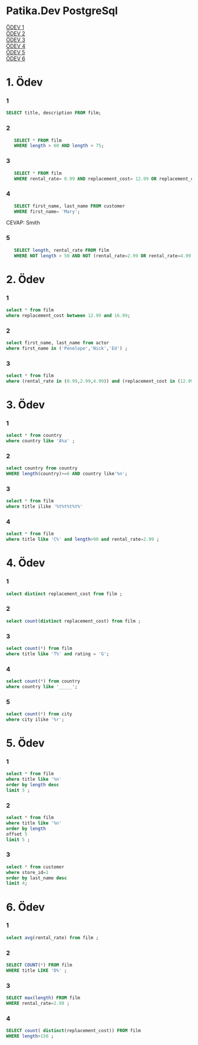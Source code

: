 # Patika.Dev PostgreSql
[ÖDEV 1](https://github.com/civanagi/sqlOdevleri/blob/main/README.md#%C3%B6dev-1)<br/>
[ÖDEV 2](https://github.com/civanagi/sqlOdevleri/blob/main/README.md#%C3%B6dev-2)<br/>
[ÖDEV 3](https://github.com/civanagi/sqlOdevleri/blob/main/README.md#%C3%B6dev-3)<br/>
[ÖDEV 4](https://github.com/civanagi/sqlOdevleri/blob/main/README.md#%C3%B6dev-4)<br/>
[ÖDEV 5](https://github.com/civanagi/sqlOdevleri/blob/main/README.md#%C3%B6dev-5)<br/>
[ÖDEV 6](https://github.com/civanagi/sqlOdevleri/blob/main/README.md#%C3%B6dev-6)<br/>
# 1. Ödev

### 1 
```sql
SELECT title, description FROM film; 
```
### 2 
```sql 
   SELECT * FROM film
   WHERE length > 60 AND length < 75;
 ```

### 3 
```sql
   SELECT * FROM film
   WHERE rental_rate= 0.99 AND replacement_cost= 12.99 OR replacement_cost= 28.99; 
```

### 4 
```sql 
   SELECT first_name, last_name FROM customer
   WHERE first_name= 'Mary'; 
```
   CEVAP: Smith
     
### 5 
```sql
   SELECT length, rental_rate FROM film
   WHERE NOT length > 50 AND NOT (rental_rate=2.99 OR rental_rate=4.99 );
```

# 2. Ödev

### 1
```sql
select * from film
where replacement_cost between 12.99 and 16.99;
```

### 2
```sql
select first_name, last_name from actor
where first_name in ('Penelope','Nick','Ed') ;
```

### 3
```sql
select * from film
where (rental_rate in (0.99,2.99,4.99)) and (replacement_cost in (12.99, 15.99 , 28.99) ) ;
```

# 3. Ödev

### 1 
```sql
select * from country
where country like 'A%a' ;
```
### 2 
```sql
select country from country
WHERE length(country)>=6 AND country like'%n';
```
### 3
```sql
select * from film
where title ilike '%t%t%t%t%'
```
### 4 
```sql
select * from film
where title like 'C%' and length>90 and rental_rate=2.99 ;
```

# 4. Ödev

### 1
```sql
select distinct replacement_cost from film ;
```
### 2 
```sql
select count(distinct replacement_cost) from film ;
```
### 3
```sql
select count(*) from film 
where title like 'T%' and rating = 'G';
```
### 4 
```sql
select count(*) from country 
where country like '_____'; 
```
### 5 
```sql
select count(*) from city 
where city ilike '%r';
```

# 5. Ödev

### 1
```sql
select * from film
where title like '%n'
order by length desc
limit 5 ;
```
### 2 
```sql
select * from film
where title like '%n'
order by length 
offset 5
limit 5 ;
```
### 3
```sql
select * from customer
where store_id=1
order by last_name desc
limit 4;
```
# 6. Ödev

### 1
```sql
select avg(rental_rate) from film ;
```
### 2 
```sql
SELECT COUNT(*) FROM film 
WHERE title LIKE 'D%' ;
```
### 3
```sql
SELECT max(length) FROM film 
WHERE rental_rate=2.99 ;
```
### 4 
```sql
SELECT count( distinct(replacement_cost)) FROM film 
WHERE length>150 ;
```
